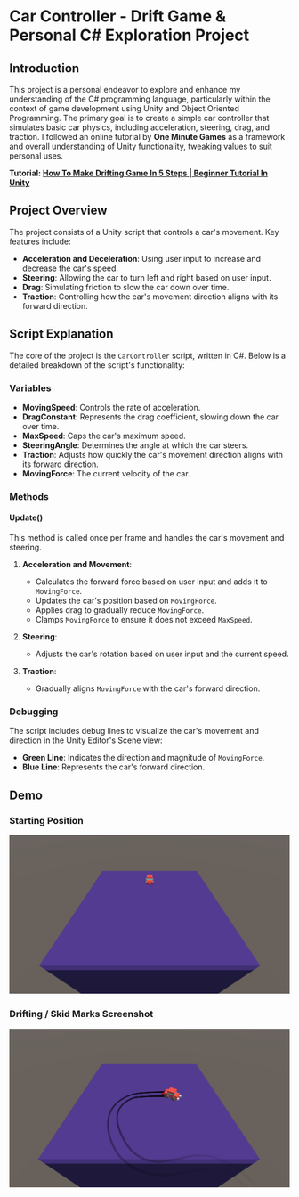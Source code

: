 # Car Controller - Drift Game & Personal C# Exploration Project
## Introduction
This project is a personal endeavor to explore and enhance my understanding of the C# programming language, particularly within the context of game development using Unity and Object Oriented Programming. The primary goal is to create a simple car controller that simulates basic car physics, including acceleration, steering, drag, and traction. I followed an online tutorial by **One Minute Games** as a framework and overall understanding of Unity functionality, tweaking values to suit personal uses.

**Tutorial: [How To Make Drifting Game In 5 Steps | Beginner Tutorial In Unity](https://www.youtube.com/watch?v=BSybcKPQCnc&ab_channel=OneMinuteGames)**

## Project Overview

The project consists of a Unity script that controls a car's movement. Key features include:

- **Acceleration and Deceleration**: Using user input to increase and decrease the car's speed.
- **Steering**: Allowing the car to turn left and right based on user input.
- **Drag**: Simulating friction to slow the car down over time.
- **Traction**: Controlling how the car's movement direction aligns with its forward direction.

## Script Explanation

The core of the project is the `CarController` script, written in C#. Below is a detailed breakdown of the script's functionality:

### Variables

- **MovingSpeed**: Controls the rate of acceleration.
- **DragConstant**: Represents the drag coefficient, slowing down the car over time.
- **MaxSpeed**: Caps the car's maximum speed.
- **SteeringAngle**: Determines the angle at which the car steers.
- **Traction**: Adjusts how quickly the car's movement direction aligns with its forward direction.
- **MovingForce**: The current velocity of the car.

### Methods

#### Update()

This method is called once per frame and handles the car's movement and steering.

1. **Acceleration and Movement**:
    - Calculates the forward force based on user input and adds it to `MovingForce`.
    - Updates the car's position based on `MovingForce`.
    - Applies drag to gradually reduce `MovingForce`.
    - Clamps `MovingForce` to ensure it does not exceed `MaxSpeed`.

2. **Steering**:
    - Adjusts the car's rotation based on user input and the current speed.

3. **Traction**:
    - Gradually aligns `MovingForce` with the car's forward direction.

### Debugging

The script includes debug lines to visualize the car's movement and direction in the Unity Editor's Scene view:

- **Green Line**: Indicates the direction and magnitude of `MovingForce`.
- **Blue Line**: Represents the car's forward direction.

## Demo 
### Starting Position
<img src="./images/starting.PNG"/>

### Drifting / Skid Marks Screenshot
<img src="./images/demo drift.PNG"/>
